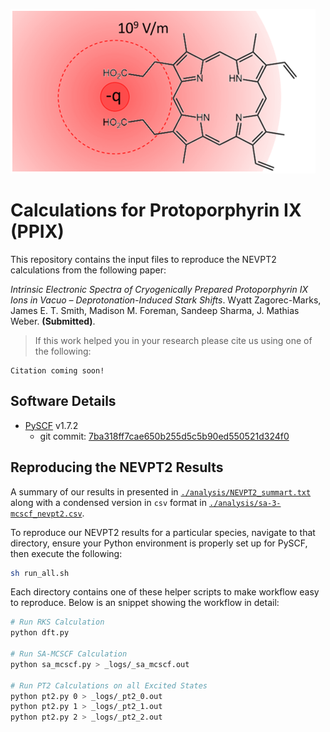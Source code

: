 ![](media/toc_figure.png)

# Calculations for Protoporphyrin IX (PPIX) 

This repository contains the input files to reproduce the NEVPT2 calculations from the following paper:

_Intrinsic Electronic Spectra of Cryogenically Prepared Protoporphyrin IX Ions in Vacuo – Deprotonation-Induced Stark Shifts_. Wyatt Zagorec-Marks, James E. T. Smith, Madison M. Foreman, Sandeep Sharma, J. Mathias Weber. __(Submitted)__.

> If this work helped you in your research please cite us using one of the following:

```
Citation coming soon!
```

## Software Details
- [PySCF](https://github.com/pyscf/pyscf) v1.7.2
  - git commit: [7ba318ff7cae650b255d5c5b90ed550521d324f0](https://github.com/pyscf/pyscf/commit/7ba318ff7cae650b255d5c5b90ed550521d324f0)
<!-- - [ORCA](https://orcaforum.kofo.mpg.de/app.php/portal) v 4.0.1.2 -->


## Reproducing the NEVPT2 Results

A summary of our results in presented in [`./analysis/NEVPT2_summart.txt`](analysis/NEVPT2_summary.txt) along with a condensed version in `csv` format in [`./analysis/sa-3-mcscf_nevpt2.csv`](analysis/sa-3-mcscf_nevpt2.csv).

To reproduce our NEVPT2 results for a particular species, navigate to that directory, ensure your Python environment is properly set up for PySCF, then execute the following:

```bash
sh run_all.sh
```

Each directory contains one of these helper scripts to make workflow easy to reproduce. Below is an snippet showing the workflow in detail:

```bash
# Run RKS Calculation
python dft.py

# Run SA-MCSCF Calculation
python sa_mcscf.py > _logs/_sa_mcscf.out

# Run PT2 Calculations on all Excited States
python pt2.py 0 > _logs/_pt2_0.out
python pt2.py 1 > _logs/_pt2_1.out
python pt2.py 2 > _logs/_pt2_2.out
```